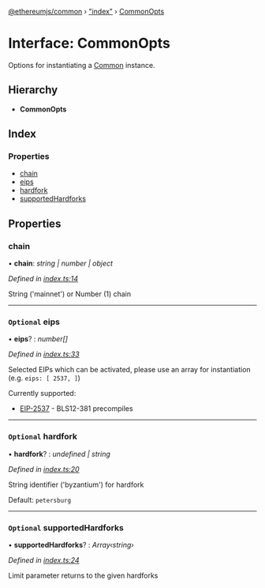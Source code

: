 [@ethereumjs/common](../README.md) › ["index"](../modules/_index_.md) › [CommonOpts](_index_.commonopts.md)

# Interface: CommonOpts

Options for instantiating a [Common](../classes/_index_.common.md) instance.

## Hierarchy

* **CommonOpts**

## Index

### Properties

* [chain](_index_.commonopts.md#chain)
* [eips](_index_.commonopts.md#optional-eips)
* [hardfork](_index_.commonopts.md#optional-hardfork)
* [supportedHardforks](_index_.commonopts.md#optional-supportedhardforks)

## Properties

###  chain

• **chain**: *string | number | object*

*Defined in [index.ts:14](https://github.com/ethereumjs/ethereumjs-vm/blob/master/packages/common/src/index.ts#L14)*

String ('mainnet') or Number (1) chain

___

### `Optional` eips

• **eips**? : *number[]*

*Defined in [index.ts:33](https://github.com/ethereumjs/ethereumjs-vm/blob/master/packages/common/src/index.ts#L33)*

Selected EIPs which can be activated, please use an array for instantiation
(e.g. `eips: [ 2537, ]`)

Currently supported:

- [EIP-2537](https://eips.ethereum.org/EIPS/eip-2537) - BLS12-381 precompiles

___

### `Optional` hardfork

• **hardfork**? : *undefined | string*

*Defined in [index.ts:20](https://github.com/ethereumjs/ethereumjs-vm/blob/master/packages/common/src/index.ts#L20)*

String identifier ('byzantium') for hardfork

Default: `petersburg`

___

### `Optional` supportedHardforks

• **supportedHardforks**? : *Array‹string›*

*Defined in [index.ts:24](https://github.com/ethereumjs/ethereumjs-vm/blob/master/packages/common/src/index.ts#L24)*

Limit parameter returns to the given hardforks
